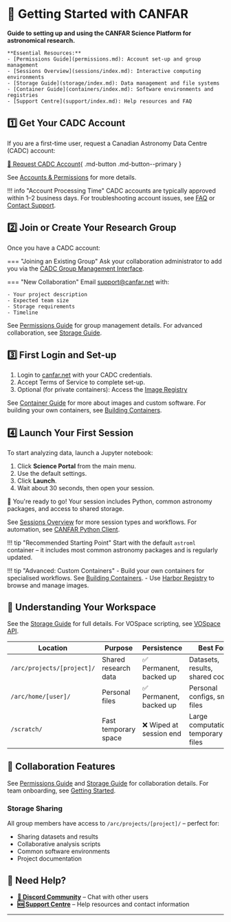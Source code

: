 # 🚀 Getting Started with CANFAR

**Guide to setting up and using the CANFAR Science Platform for astronomical research.**


    **Essential Resources:**
    - [Permissions Guide](permissions.md): Account set-up and group management
    - [Sessions Overview](sessions/index.md): Interactive computing environments
    - [Storage Guide](storage/index.md): Data management and file systems
    - [Container Guide](containers/index.md): Software environments and registries
    - [Support Centre](support/index.md): Help resources and FAQ


## 1️⃣ Get Your CADC Account

If you are a first-time user, request a Canadian Astronomy Data Centre (CADC) account:

[🔗 Request CADC Account](https://www.cadc-ccda.hia-iha.nrc-cnrc.gc.ca/en/auth/request.html){ .md-button .md-button--primary }

See [Accounts & Permissions](permissions.md) for more details.


!!! info "Account Processing Time"
    CADC accounts are typically approved within 1–2 business days.
    For troubleshooting account issues, see [FAQ](support/faq.md) or [Contact Support](support/index.md).



## 2️⃣ Join or Create Your Research Group

Once you have a CADC account:

=== "Joining an Existing Group"
    Ask your collaboration administrator to add you via the [CADC Group Management Interface](https://www.cadc-ccda.hia-iha.nrc-cnrc.gc.ca/en/groups/).

=== "New Collaboration"
    Email [support@canfar.net](mailto:support@canfar.net) with:
    
    - Your project description
    - Expected team size
    - Storage requirements
    - Timeline


See [Permissions Guide](permissions.md) for group management details. For advanced collaboration, see [Storage Guide](storage/index.md).


## 3️⃣ First Login and Set-up

1. Login to [canfar.net](https://www.canfar.net) with your CADC credentials.
2. Accept Terms of Service to complete set-up.
3. Optional (for private containers): Access the [Image Registry](https://images.canfar.net)

See [Container Guide](containers/index.md) for more about images and custom software. For building your own containers, see [Building Containers](containers/build.md).


## 4️⃣ Launch Your First Session

To start analyzing data, launch a Jupyter notebook:

1. Click **Science Portal** from the main menu.
2. Use the default settings.
3. Click **Launch**.
4. Wait about 30 seconds, then open your session.

🎉 You're ready to go! Your session includes Python, common astronomy packages, and access to shared storage.


See [Sessions Overview](sessions/index.md) for more session types and workflows. For automation, see [CANFAR Python Client](../client/home.md).


!!! tip "Recommended Starting Point"
    Start with the default `astroml` container – it includes most common astronomy packages and is regularly updated.

!!! tip "Advanced: Custom Containers"
    - Build your own containers for specialised workflows. See [Building Containers](containers/build.md).
    - Use [Harbor Registry](https://images.canfar.net/) to browse and manage images.



## 📁 Understanding Your Workspace


See the [Storage Guide](storage/index.md) for full details. For VOSpace scripting, see [VOSpace API](storage/vospace.md).

| Location | Purpose | Persistence | Best For |
|----------|---------|-------------|----------|
| `/arc/projects/[project]/` | Shared research data | ✅ Permanent, backed up | Datasets, results, shared code |
| `/arc/home/[user]/` | Personal files | ✅ Permanent, backed up | Personal configs, small files |
| `/scratch/` | Fast temporary space | ❌ Wiped at session end | Large computations, temporary files |



## 🤝 Collaboration Features


See [Permissions Guide](permissions.md) and [Storage Guide](storage/index.md) for collaboration details. For team onboarding, see [Getting Started](get-started.md).

### Storage Sharing

All group members have access to `/arc/projects/[project]/` – perfect for:

- Sharing datasets and results
- Collaborative analysis scripts
- Common software environments
- Project documentation


## 💬 Need Help?

- **[💬 Discord Community](https://discord.gg/vcCQ8QBvBa)** – Chat with other users
- **[🆘 Support Centre](support/index.md)** – Help resources and contact information

---


